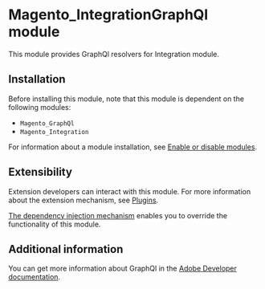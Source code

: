 # Magento_IntegrationGraphQl module

This module provides GraphQl resolvers for Integration module.

## Installation

Before installing this module, note that this module is dependent on the following modules:

- `Magento_GraphQl`
- `Magento_Integration`

For information about a module installation, see [Enable or disable modules](https://experienceleague.adobe.com/en/docs/commerce-operations/installation-guide/tutorials/manage-modules).

## Extensibility

Extension developers can interact with this module. For more information about the extension mechanism, see [Plugins](https://developer.adobe.com/commerce/php/development/components/plugins/).

[The dependency injection mechanism](https://developer.adobe.com/commerce/php/development/components/dependency-injection/) enables you to override the functionality of this module.

## Additional information

You can get more information about GraphQl in the [Adobe Developer documentation](https://developer.adobe.com/commerce/webapi/graphql/).
